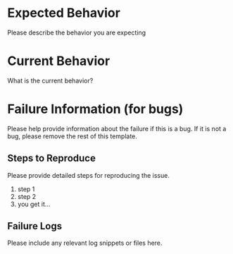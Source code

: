 # Expected Behavior

Please describe the behavior you are expecting

# Current Behavior

What is the current behavior?

# Failure Information (for bugs)

Please help provide information about the failure if this is a bug. If it is not a bug, please remove the rest of this template.

## Steps to Reproduce

Please provide detailed steps for reproducing the issue.

1. step 1
2. step 2
3. you get it...

## Failure Logs

Please include any relevant log snippets or files here.